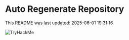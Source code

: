 # Auto Regenerate Repository

This README was last updated: 2025-06-01 19:31:16

 ![TryHackMe](https://tryhackme.com/badge/533634)